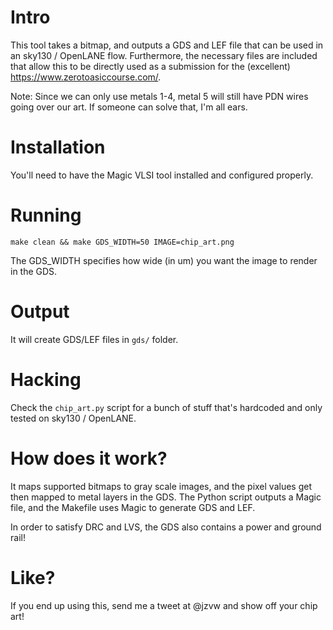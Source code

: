 # Intro
This tool takes a bitmap, and outputs a GDS and LEF file that can be used in an sky130 / OpenLANE flow. Furthermore, the necessary files are included that allow this to be directly used as a submission for the (excellent) https://www.zerotoasiccourse.com/.

Note: Since we can only use metals 1-4, metal 5 will still have PDN wires going over our art. If someone can solve that, I'm all ears.

# Installation
You'll need to have the Magic VLSI tool installed and configured properly.

# Running
`make clean && make GDS_WIDTH=50 IMAGE=chip_art.png`

The GDS_WIDTH specifies how wide (in um) you want the image to render in the GDS. 

# Output
It will create GDS/LEF files in `gds/` folder. 

# Hacking
Check the `chip_art.py` script for a bunch of stuff that's hardcoded and only tested on sky130 / OpenLANE.

# How does it work?
It maps supported bitmaps to gray scale images, and the pixel values get then mapped to metal layers in the GDS. The Python script outputs a Magic file, and the Makefile uses Magic to generate GDS and LEF. 

In order to satisfy DRC and LVS, the GDS also contains a power and ground rail!

# Like?
If you end up using this, send me a tweet at @jzvw and show off your chip art!
